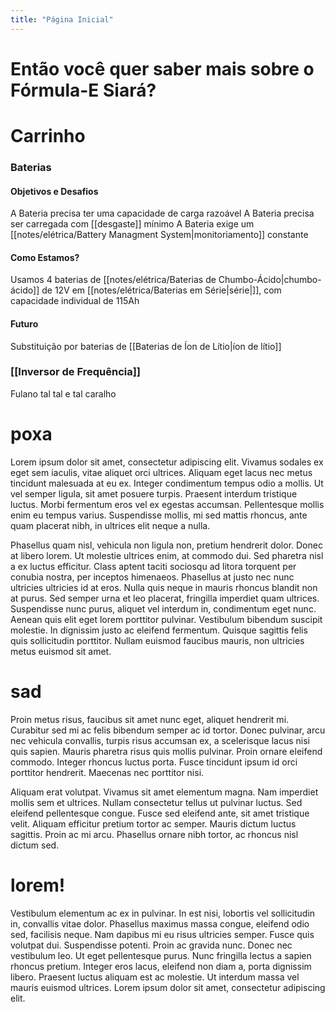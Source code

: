 ```yaml
---
title: "Página Inicial"
---
```


# Então você quer saber mais sobre o Fórmula-E Siará?
# Carrinho

### Baterias

#### Objetivos e Desafios
A Bateria precisa ter uma capacidade de carga razoável
A Bateria precisa ser carregada com [[desgaste]] mínimo
A Bateria exige um [[notes/elétrica/Battery Managment System|monitoriamento]] constante

#### Como Estamos?
Usamos 4 baterias de [[notes/elétrica/Baterias de Chumbo-Ácido|chumbo-ácido]] de 12V em [[notes/elétrica/Baterias em Série|série|]], com capacidade individual de 115Ah

#### Futuro
Substituição por baterias de [[Baterias de Íon de Lítio|íon de lítio]]

### [[Inversor de Frequência]]
Fulano tal tal e tal caralho

# poxa

Lorem ipsum dolor sit amet, consectetur adipiscing elit. Vivamus sodales ex eget sem iaculis, vitae aliquet orci ultrices. Aliquam eget lacus nec metus tincidunt malesuada at eu ex. Integer condimentum tempus odio a mollis. Ut vel semper ligula, sit amet posuere turpis. Praesent interdum tristique luctus. Morbi fermentum eros vel ex egestas accumsan. Pellentesque mollis enim eu tempus varius. Suspendisse mollis, mi sed mattis rhoncus, ante quam placerat nibh, in ultrices elit neque a nulla.

Phasellus quam nisl, vehicula non ligula non, pretium hendrerit dolor. Donec at libero lorem. Ut molestie ultrices enim, at commodo dui. Sed pharetra nisl a ex luctus efficitur. Class aptent taciti sociosqu ad litora torquent per conubia nostra, per inceptos himenaeos. Phasellus at justo nec nunc ultricies ultricies id at eros. Nulla quis neque in mauris rhoncus blandit non at purus. Sed semper urna et leo placerat, fringilla imperdiet quam ultrices. Suspendisse nunc purus, aliquet vel interdum in, condimentum eget nunc. Aenean quis elit eget lorem porttitor pulvinar. Vestibulum bibendum suscipit molestie. In dignissim justo ac eleifend fermentum. Quisque sagittis felis quis sollicitudin porttitor. Nullam euismod faucibus mauris, non ultricies metus euismod sit amet.

# sad
Proin metus risus, faucibus sit amet nunc eget, aliquet hendrerit mi. Curabitur sed mi ac felis bibendum semper ac id tortor. Donec pulvinar, arcu nec vehicula convallis, turpis risus accumsan ex, a scelerisque lacus nisi quis sapien. Mauris pharetra risus quis mollis pulvinar. Proin ornare eleifend commodo. Integer rhoncus luctus porta. Fusce tincidunt ipsum id orci porttitor hendrerit. Maecenas nec porttitor nisi.

Aliquam erat volutpat. Vivamus sit amet elementum magna. Nam imperdiet mollis sem et ultrices. Nullam consectetur tellus ut pulvinar luctus. Sed eleifend pellentesque congue. Fusce sed eleifend ante, sit amet tristique velit. Aliquam efficitur pretium tortor ac semper. Mauris dictum luctus sagittis. Proin ac mi arcu. Phasellus ornare nibh tortor, ac rhoncus nisl dictum sed.

# lorem!
Vestibulum elementum ac ex in pulvinar. In est nisi, lobortis vel sollicitudin in, convallis vitae dolor. Phasellus maximus massa congue, eleifend odio sed, facilisis neque. Nam dapibus mi eu risus ultricies semper. Fusce quis volutpat dui. Suspendisse potenti. Proin ac gravida nunc. Donec nec vestibulum leo. Ut eget pellentesque purus. Nunc fringilla lectus a sapien rhoncus pretium. Integer eros lacus, eleifend non diam a, porta dignissim libero. Praesent luctus aliquam est ac molestie. Ut interdum massa vel mauris euismod ultrices. Lorem ipsum dolor sit amet, consectetur adipiscing elit.